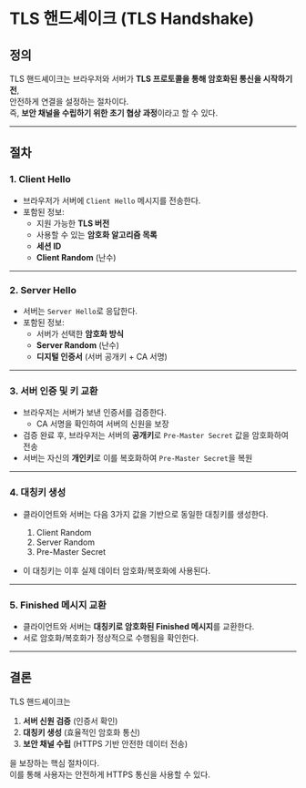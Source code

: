 # TLS 핸드셰이크 (TLS Handshake)

## 정의

TLS 핸드셰이크는 브라우저와 서버가 **TLS 프로토콜을 통해 암호화된 통신을 시작하기 전**,  
안전하게 연결을 설정하는 절차이다.  
즉, **보안 채널을 수립하기 위한 초기 협상 과정**이라고 할 수 있다.

---

## 절차

### 1. Client Hello

- 브라우저가 서버에 `Client Hello` 메시지를 전송한다.
- 포함된 정보:
  - 지원 가능한 **TLS 버전**
  - 사용할 수 있는 **암호화 알고리즘 목록**
  - **세션 ID**
  - **Client Random** (난수)

---

### 2. Server Hello

- 서버는 `Server Hello`로 응답한다.
- 포함된 정보:
  - 서버가 선택한 **암호화 방식**
  - **Server Random** (난수)
  - **디지털 인증서** (서버 공개키 + CA 서명)

---

### 3. 서버 인증 및 키 교환

- 브라우저는 서버가 보낸 인증서를 검증한다.
  - CA 서명을 확인하여 서버의 신원을 보장
- 검증 완료 후, 브라우저는 서버의 **공개키**로 `Pre-Master Secret` 값을 암호화하여 전송
- 서버는 자신의 **개인키**로 이를 복호화하여 `Pre-Master Secret`을 복원

---

### 4. 대칭키 생성

- 클라이언트와 서버는 다음 3가지 값을 기반으로 동일한 대칭키를 생성한다.

  1. Client Random
  2. Server Random
  3. Pre-Master Secret

- 이 대칭키는 이후 실제 데이터 암호화/복호화에 사용된다.

---

### 5. Finished 메시지 교환

- 클라이언트와 서버는 **대칭키로 암호화된 Finished 메시지**를 교환한다.
- 서로 암호화/복호화가 정상적으로 수행됨을 확인한다.

---

## 결론

TLS 핸드셰이크는

1. **서버 신원 검증** (인증서 확인)
2. **대칭키 생성** (효율적인 암호화 통신)
3. **보안 채널 수립** (HTTPS 기반 안전한 데이터 전송)

을 보장하는 핵심 절차이다.  
이를 통해 사용자는 안전하게 HTTPS 통신을 사용할 수 있다.
